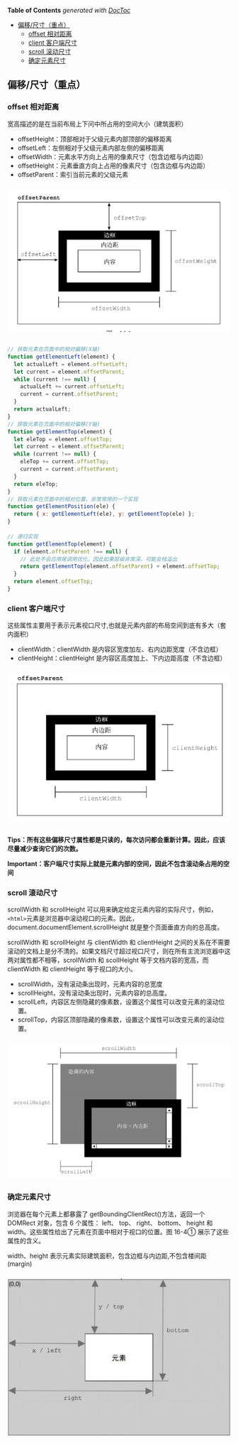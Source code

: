 <!-- START doctoc generated TOC please keep comment here to allow auto update -->
<!-- DON'T EDIT THIS SECTION, INSTEAD RE-RUN doctoc TO UPDATE -->

**Table of Contents** _generated with [DocToc](https://github.com/thlorenz/doctoc)_

- [偏移/尺寸（重点）](#偏移尺寸重点)
  - [offset 相对距离](#offset-相对距离)
  - [client 客户端尺寸](#client-客户端尺寸)
  - [scroll 滚动尺寸](#scroll-滚动尺寸)
  - [确定元素尺寸](#确定元素尺寸)

<!-- END doctoc generated TOC please keep comment here to allow auto update -->

## 偏移/尺寸（重点）

### offset 相对距离

宽高描述的是在当前布局上下问中所占用的空间大小（建筑面积）

- offsetHeight：顶部相对于父级元素内部顶部的偏移距离
- offsetLeft：左侧相对于父级元素内部左侧的偏移距离
- offsetWidth：元素水平方向上占用的像素尺寸（包含边框与内边距）
- offsetHeight：元素垂直方向上占用的像素尺寸（包含边框与内边距）
- offsetParent：索引当前元素的父级元素

<img src="../zz_asset/offsetLeft&Top.png" style="display:block;margin:25px auto 30px;"/>

```js
// 获取元素在页面中的相对偏移(X轴)
function getElementLeft(element) {
  let actualLeft = element.offsetLeft;
  let current = element.offsetParent;
  while (current !== null) {
    actualLeft += current.offsetLeft;
    current = current.offsetParent;
  }
  return actualLeft;
}
// 获取元素在页面中的相对偏移(Y轴)
function getElementTop(element) {
  let eleTop = element.offsetTop;
  let current = element.offsetParent;
  while (current !== null) {
    eleTop += current.offsetTop;
    current = current.offsetParent;
  }
  return eleTop;
}
// 获取元素在页面中的相对位置，非常常用的一个实现
function getElementPosition(ele) {
  return { x: getElementLeft(ele), y: getElementTop(ele) };
}

// 递归实现
function getElementTop(element) {
  if (element.offsetParent !== null) {
    // 此处不会应用尾调用优化，因此如果层级非常深，可能会栈溢出
    return getElementTop(element.offsetParent) + element.offsetTop;
  }
  return element.offsetTop;
}
```

### client 客户端尺寸

这些属性主要用于表示元素视口尺寸,也就是元素内部的布局空间到底有多大（套内面积）

- clientWidth：clientWidth 是内容区宽度加左、右内边距宽度（不含边框）
- clientHeight：clientHeight 是内容区高度加上、下内边距高度（不含边框）

<img src="../zz_asset/clientWidth&Height.png" style="display:block;margin:25px auto 30px;"/>

**Tips：所有这些偏移尺寸属性都是只读的，每次访问都会重新计算。因此，应该尽量减少查询它们的次数。**

**Important：客户端尺寸实际上就是元素内部的空间，因此不包含滚动条占用的空间**

### scroll 滚动尺寸

scrollWidth 和 scrollHeight 可以用来确定给定元素内容的实际尺寸，例如， `<html>`元素是浏览器中滚动视口的元素。因此， document.documentElement.scrollHeight 就是整个页面垂直方向的总高度。

scrollWidth 和 scrollHeight 与 clientWidth 和 clientHeight 之间的关系在不需要滚动的文档上是分不清的。如果文档尺寸超过视口尺寸，则在所有主流浏览器中这两对属性都不相等，scrollWidth 和 scollHeight 等于文档内容的宽高，而 clientWidth 和 clientHeight 等于视口的大小。

- scrollWidth，没有滚动条出现时，元素内容的总宽度
- scrollHeight，没有滚动条出现时，元素内容的总高度。
- scrollLeft，内容区左侧隐藏的像素数，设置这个属性可以改变元素的滚动位置。
- scrollTop，内容区顶部隐藏的像素数，设置这个属性可以改变元素的滚动位置。

<img src="../zz_asset/scroll.png" style="display:block;margin:25px auto 30px;"/>

### 确定元素尺寸

浏览器在每个元素上都暴露了 getBoundingClientRect()方法，返回一个 DOMRect 对象，包含 6 个属性： left、 top、 right、 bottom、 height 和 width。这些属性给出了元素在页面中相对于视口的位置。图 16-4① 展示了这些属性的含义。

width、height 表示元素实际建筑面积，包含边框与内边距,不包含楼间距(margin)

<img src="../zz_asset/boundingClient.png" style="display:block;margin:25px auto 30px;"/>
